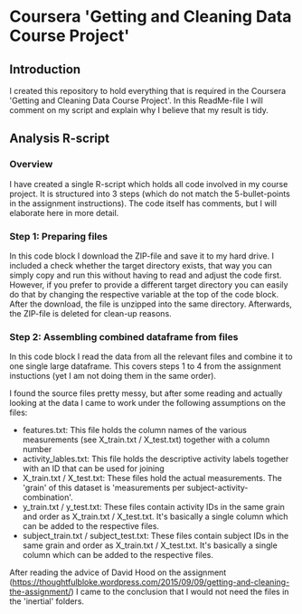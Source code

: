 # Coursera 'Getting and Cleaning Data Course Project'
## Introduction
I created this repository to hold everything that is required in the Coursera 'Getting and Cleaning Data Course Project'. In this ReadMe-file I will comment on my script and explain why I believe that my result is tidy.

## Analysis R-script
### Overview
I have created a single R-script which holds all code involved in my course project. It is structured into 3 steps (which do not match the 5-bullet-points in the assignment instructions). The code itself has comments, but I will elaborate here in more detail.

### Step 1: Preparing files
In this code block I download the ZIP-file and save it to my hard drive. I included a check whether the target directory exists, that way you can simply copy and run this without having to read and adjust the code first. However, if you prefer to provide a different target directory you can easily do that by changing the respective variable at the top of the code block. After the download, the file is unzipped into the same directory. Afterwards, the ZIP-file is deleted for clean-up reasons.

### Step 2: Assembling combined dataframe from files
In this code block I read the data from all the relevant files and combine it to one single large dataframe. This covers steps 1 to 4 from the assignment instuctions (yet I am not doing them in the same order).

I found the source files pretty messy, but after some reading and actually looking at the data I came to work under the following assumptions on the files:
* features.txt: This file holds the column names of the various measurements (see X_train.txt / X_test.txt) together with a column number
* activity_lables.txt: This file holds the descriptive activity labels together with an ID that can be used for joining
* X_train.txt / X_test.txt: These files hold the actual measurements. The 'grain' of this dataset is 'measurements per subject-activity-combination'.
* y_train.txt / y_test.txt: These files contain activity IDs in the same grain and order as X_train.txt / X_test.txt. It's basically a single column which can be added to the respective files.
* subject_train.txt / subject_test.txt: These files contain subject IDs in the same grain and order as X_train.txt / X_test.txt. It's basically a single column which can be added to the respective files.


After reading the advice of David Hood on the assignment (https://thoughtfulbloke.wordpress.com/2015/09/09/getting-and-cleaning-the-assignment/) I came to the conclusion that I would not need the files in the 'inertial' folders. 
